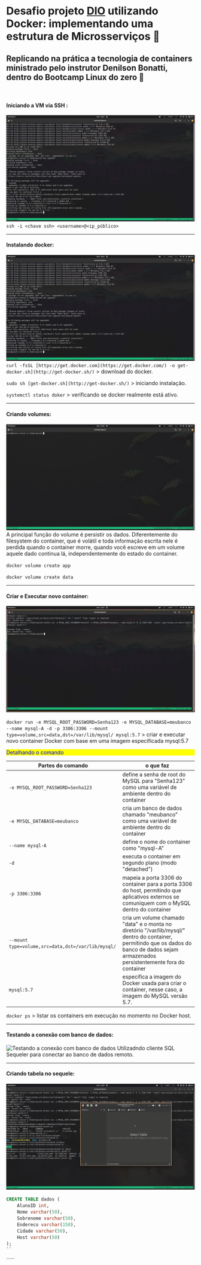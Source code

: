 # Desafio projeto [DIO](https://www.dio.me/) utilizando Docker: implementando uma estrutura de Microsserviços :whale:

## Replicando na prática a tecnologia de containers ministrado pelo instrutor Denilson Bonatti, dentro do Bootcamp Linux do zero :penguin:
<p> <br>


#### Iniciando a VM via SSH :
![Criando Volumes](/Gif/2-Instalando_Docker.gif)
`ssh -i <chave ssh> <username>@<ip_público>`
___

#### Instalando docker:
![Instalando docker](/Gif/2-Instalando_Docker.gif)
`curl -fsSL [https://get.docker.com](https://get.docker.com/) -o get-docker.sh](http://get-docker.sh/)` > download do docker.

`sudo sh [get-docker.sh](http://get-docker.sh/)` > iniciando instalação.

`systemctl status doker` > verificando se docker realmente está ativo.
___

#### Criando volumes:
![Criando volumes](/Gif/3-Criando%20volumes.gif)
A principal função do volume é persistir os dados. Diferentemente do filesystem do container, que é volátil e toda informação escrita nele é perdida quando o container morre, quando você escreve em um volume aquele dado continua lá, independentemente do estado do container.

`docker volume create app`

`docker volume create data`
___

####  Criar e Executar novo container:
![Criar e Executar novo container](/Gif/4%20-%20%20Criar%20e%20Executar%20novo%20contêiner.gif)

`docker run -e MYSQL_ROOT_PASSWORD=Senha123 -e MYSQL_DATABASE=meubanco --name mysql-A -d -p 3306:3306 --mount type=volume,src=data,dst=/var/lib/mysql/ mysql:5.7` > criar e executar novo container Docker com base em uma imagem especificada mysql:5.7

<div style="background-color:yellow">
  <p style="color:blue">Detalhando o comando</p>
</div>

|Partes do comando | o que faz                                                                        |
|--------|----------------------------------------------------------------------------------|
|`-e MYSQL_ROOT_PASSWORD=Senha123`| define a senha de root do MySQL para "Senha123" como uma variável de ambiente dentro do container |
|`-e MYSQL_DATABASE=meubanco`     | cria um banco de dados chamado "meubanco" como uma variável de ambiente dentro do container      |
|`--name mysql-A`                 | define o nome do container como "mysql-A"
|`-d`                             | executa o container em segundo plano (modo "detached")
|`-p 3306:3306`                   | mapeia a porta 3306 do container para a porta 3306 do host, permitindo que aplicativos externos se comuniquem com o MySQL dentro do container|
|`--mount type=volume,src=data,dst=/var/lib/mysql/`| cria um volume chamado "data" e o monta no diretório "/var/lib/mysql/" dentro do container, permitindo que os dados do banco de dados sejam armazenados persistentemente fora do container |
|`mysql:5.7`| especifica a imagem do Docker usada para criar o container, nesse caso, a imagem do MySQL versão 5.7.

`docker ps` > listar os containers em execução no momento no Docker host. 
___

#### Testando a conexão com banco de dados:
![Testando a conexão com banco de dados](/Gif/5%20-%20Teste%20conexão%20com%20banco%20de%20dados.gif)
Utilizadndo cliente SQL Sequeler para conectar ao banco de dados remoto.
___

#### Criando tabela no sequele:
![Criando tabela no sequele](/Gif/6%20-%20Criando%20tabela%20no%20sequele.gif)
```sql
CREATE TABLE dados (
    AlunoID int,
    Nome varchar(50),
    Sobrenome varchar(50),
    Endereco varchar(150),
    Cidade varchar(50),
    Host varchar(50)
);
``
___

